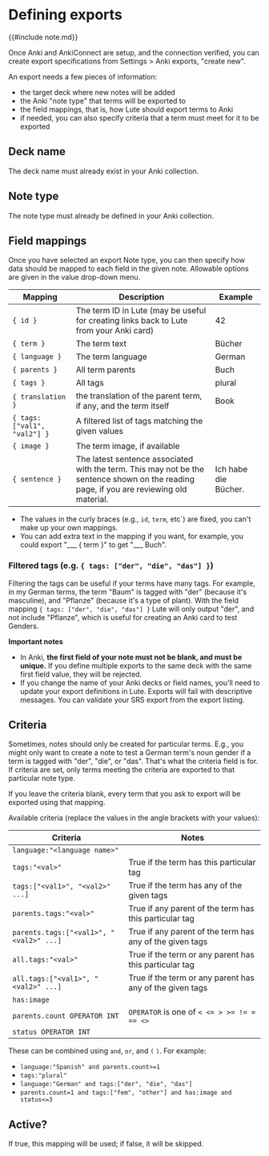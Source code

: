 # Defining exports

{{#include note.md}}

Once Anki and AnkiConnect are setup, and the connection verified, you can create export specifications from Settings > Anki exports, "create new".

An export needs a few pieces of information:

- the target deck where new notes will be added
- the Anki "note type" that terms will be exported to
- the field mappings, that is, how Lute should export terms to Anki
- if needed, you can also specify criteria that a term must meet for it to be exported

## Deck name

The deck name must already exist in your Anki collection.

## Note type

The note type must already be defined in your Anki collection.

## Field mappings

Once you have selected an export Note type, you can then specify how data should be mapped to each field in the given note.  Allowable options are given in the value drop-down menu.

| Mapping | Description | Example |
| --- | --- | --- |
| `{ id }` | The term ID in Lute (may be useful for creating links back to Lute from your Anki card) | 42 |
| `{ term }` | The term text | Bücher |
| `{ language }` | The term language | German |
| `{ parents }` | All term parents | Buch |
| `{ tags }` | All tags | plural |
| `{ translation }` | the translation of the parent term, if any, and the term itself | Book |
| `{ tags:["val1", "val2"] }` | A filtered list of tags matching the given values | |
| `{ image }` | The term image, if available | |
| `{ sentence }` | The latest sentence associated with the term. This may not be the sentence shown on the reading page, if you are reviewing old material. | Ich habe die Bücher. |

* The values in the curly braces (e.g., `id`, `term`, etc`) are fixed, you can't make up your own mappings.
* You can add extra text in the mapping if you want, for example, you could export "___ { term }" to get "___ Buch".

### Filtered tags (e.g. `{ tags: ["der", "die", "das"] }`)

Filtering the tags can be useful if your terms have many tags.  For example, in my German terms, the term "Baum" is tagged with "der" (because it's masculine), and "Pflanze" (because it's a type of plant).  With the field mapping `{ tags: ["der", "die", "das"] }` Lute will only output "der", and not include "Pflanze", which is useful for creating an Anki card to test Genders.


**Important notes**

- In Anki, **the first field of your note must not be blank, and must be unique.**  If you define multiple exports to the same deck with the same first field value, they will be rejected.
- If you change the name of your Anki decks or field names, you'll need to update your export definitions in Lute.  Exports will fail with descriptive messages.  You can validate your SRS export from the export listing.

## Criteria

Sometimes, notes should only be created for particular terms.  E.g., you might only want to create a note to test a German term's noun gender if a term is tagged with "der", "die", or "das".  That's what the criteria field is for.  If criteria are set, only terms meeting the criteria are exported to that particular note type.

If you leave the criteria blank, every term that you ask to export will be exported using that mapping.

Available criteria (replace the values in the angle brackets with your values):

| Criteria | Notes |
| --- | --- |
| `language:"<language name>"` | |
| `tags:"<val>"` | True if the term has this particular tag |
| `tags:["<val1>", "<val2>" ...]` | True if the term has any of the given tags |
| `parents.tags:"<val>"` | True if any parent of the term has this particular tag |
| `parents.tags:["<val1>", "<val2>" ...]` | True if any parent of the term has any of the given tags |
| `all.tags:"<val>"` | True if the term or any parent has this particular tag |
| `all.tags:["<val1>", "<val2>" ...]` | True if the term or any parent has any of the given tags |
| `has:image` | |
| `parents.count OPERATOR INT` | `OPERATOR` is one of `< <= > >= != = == <>` | |
| `status OPERATOR INT` | |

These can be combined using `and`, `or`, and `(` `)`.  For example:

* `language:"Spanish" and parents.count>=1`
* `tags:"plural"`
* `language:"German" and tags:["der", "die", "das"]`
* `parents.count=1 and tags:["fem", "other"] and has:image and status<=3`

## Active?

If true, this mapping will be used; if false, it will be skipped.